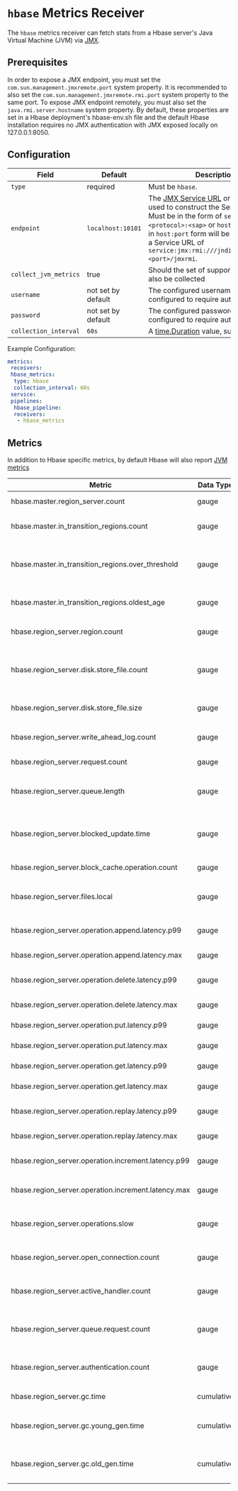 # `hbase` Metrics Receiver

The `hbase` metrics receiver can fetch stats from a Hbase server's Java Virtual Machine (JVM) via [JMX](https://www.oracle.com/java/technologies/javase/javamanagement.html).

## Prerequisites

In order to expose a JMX endpoint, you must set the `com.sun.management.jmxremote.port` system property. It is recommended to also set the `com.sun.management.jmxremote.rmi.port` system property to the same port. To expose JMX endpoint remotely, you must also set the `java.rmi.server.hostname` system property. By default, these properties are set in a Hbase deployment's hbase-env.sh file and the default Hbase installation requires no JMX authentication with JMX exposed locally on 127.0.0.1:8050.

## Configuration

| Field     | Default   | Description |
| ---     | ---    | ---   |
| `type`    | required   | Must be `hbase`. |
| `endpoint`   | `localhost:10101` | The [JMX Service URL](https://docs.oracle.com/javase/8/docs/api/javax/management/remote/JMXServiceURL.html) or host and port used to construct the Service URL. Must be in the form of `service:jmx:<protocol>:<sap>` or `host:port`. Values in `host:port` form will be used to create a Service URL of `service:jmx:rmi:///jndi/rmi://<host>:<port>/jmxrmi`. |
| `collect_jvm_metrics` | true    | Should the set of support [JVM metrics](https://github.com/GoogleCloudPlatform/ops-agent/blob/master/docs/jvm.md#metrics) also be collected |
| `username`   | not set by default | The configured username if JMX is configured to require authentication. |
| `password`   | not set by default | The configured password if JMX is configured to require authentication. |
| `collection_interval` | `60s`    | A [time.Duration](https://pkg.go.dev/time#ParseDuration) value, such as `30s` or `5m`. |

Example Configuration:

```yaml
metrics:
 receivers:
 hbase_metrics:
  type: hbase
  collection_interval: 60s
 service:
 pipelines:
  hbase_pipeline:
  receivers:
   - hbase_metrics
```

## Metrics
In addition to Hbase specific metrics, by default Hbase will also report [JVM metrics](https://github.com/GoogleCloudPlatform/ops-agent/blob/master/docs/jvm.md#metrics)

| Metric                                                 | Data Type  | Unit           | Labels                       | Description |
| ---                                                    | ---        | ---            | ---                          | ---   |  
|  hbase.master.region_server.count                      | gauge      |  {servers}     |  state                       | The number of region servers. 
|  hbase.master.in_transition_regions.count              | gauge      |  {regions}     |                              | The number of regions that are in transition. 
|  hbase.master.in_transition_regions.over_threshold     | gauge      |  {regions}     |                              | The number of regions that have been in transition longer than a threshold time. 
|  hbase.master.in_transition_regions.oldest_age         | gauge      |  ms            |                              | The age of the longest region in transition. 
|  hbase.region_server.region.count                      | gauge      |  {regions}     |  region_server               | The number of regions hosted by the region server. 
|  hbase.region_server.disk.store_file.count             | gauge      |  {files}       |  region_server               | The number of store files on disk currently managed by the region server. 
|  hbase.region_server.disk.store_file.size              | gauge      |  By            |  region_server               | Aggregate size of the store files on disk. 
|  hbase.region_server.write_ahead_log.count             | gauge      |  {logs}        |  region_server               | The number of write ahead logs not yet archived. 
|  hbase.region_server.request.count                     | gauge      |  {requests}    |  region_server , state       | The number of requests received. 
|  hbase.region_server.queue.length                      | gauge      |  {handlers}    |  region_server , state       | The number of RPC handlers actively servicing requests. 
|  hbase.region_server.blocked_update.time               | gauge      |  ms            |  region_server               | Amount of time updates have been blocked so the memstore can be flushed. 
|  hbase.region_server.block_cache.operation.count       | gauge      |  {operations}  |  region_server , state       | Number of block cache hits/misses. 
|  hbase.region_server.files.local                       | gauge      |  %             |  region_server               | Percent of store file data that can be read from the local. 
|  hbase.region_server.operation.append.latency.p99      | gauge      |  ms            |  region_server               | Append operation 99th Percentile latency. 
|  hbase.region_server.operation.append.latency.max      | gauge      |  ms            |  region_server               | Append operation max latency. 
|  hbase.region_server.operation.delete.latency.p99      | gauge      |  ms            |  region_server               | Delete operation 99th Percentile latency. 
|  hbase.region_server.operation.delete.latency.max      | gauge      |  ms            |  region_server               | Delete operation max latency. 
|  hbase.region_server.operation.put.latency.p99         | gauge      |  ms            |  region_server               | Put operation 99th Percentile latency. 
|  hbase.region_server.operation.put.latency.max         | gauge      |  ms            |  region_server               | Put operation max latency. 
|  hbase.region_server.operation.get.latency.p99         | gauge      |  ms            |  region_server               | Get operation 99th Percentile latency. 
|  hbase.region_server.operation.get.latency.max         | gauge      |  ms            |  region_server               | Get operation max latency. 
|  hbase.region_server.operation.replay.latency.p99      | gauge      |  ms            |  region_server               | Replay operation 99th Percentile latency. 
|  hbase.region_server.operation.replay.latency.max      | gauge      |  ms            |  region_server               | Replay operation max latency. 
|  hbase.region_server.operation.increment.latency.p99   | gauge      |  ms            |  region_server               | Increment operation 99th Percentile latency. 
|  hbase.region_server.operation.increment.latency.max   | gauge      |  ms            |  region_server               | Increment operation max latency. 
|  hbase.region_server.operations.slow                   | gauge      |  {operations}  |  region_server , operation   | Number of operations that took over 1000ms to complete. 
|  hbase.region_server.open_connection.count             | gauge      |  {connections} |  region_server               | The number of open connections at the RPC layer. 
|  hbase.region_server.active_handler.count              | gauge      |  {handlers}    |  region_server               | The number of RPC handlers actively servicing requests. 
|  hbase.region_server.queue.request.count               | gauge      |  {requests}    |  region_server , state       | The number of currently enqueued requests. 
|  hbase.region_server.authentication.count              | gauge      |  1             |  region_server , state       | Number of client connection authentication failures/successes. 
|  hbase.region_server.gc.time                           | cumulative |  ms            |  region_server               | Time spent in garbage collection. 
|  hbase.region_server.gc.young_gen.time                 | cumulative |  ms            |  region_server               | Time spent in garbage collection of the young generation. 
|  hbase.region_server.gc.old_gen.time                   | cumulative |  ms            |  region_server               | Time spent in garbage collection of the old generation.
         